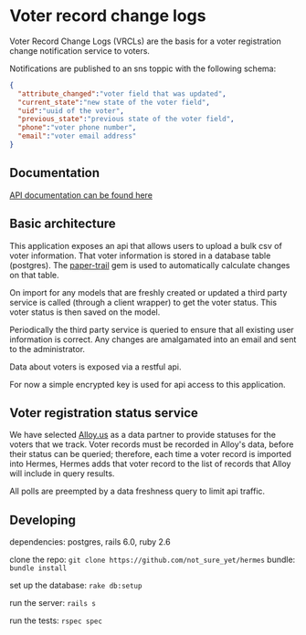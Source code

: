 # Voter record change logs

Voter Record Change Logs (VRCLs) are the basis for a voter registration change notification service to voters.

Notifications are published to an sns toppic with the following schema:

```json
{
  "attribute_changed":"voter field that was updated",
  "current_state":"new state of the voter field",
  "uid":"uuid of the voter",
  "previous_state":"previous state of the voter field",
  "phone":"voter phone number",
  "email":"voter email address"
}
```
## Documentation
[API documentation can be found here](https://hermes.demo.trustthevote.org/api-docs/index.html)

## Basic architecture

This application exposes an api that allows users to upload a bulk csv of voter information. That voter information is stored in a database table (postgres). The [paper-trail](https://github.com/paper-trail-gem/paper_trail) gem is used to automatically calculate changes on that table.

On import for any models that are freshly created or updated a third party service is called (through a client wrapper) to get the voter status. This voter status is then saved on the model.

Periodically the third party service is queried to ensure that all existing user information is correct. Any changes are amalgamated into an email and sent to the administrator.

Data about voters is exposed via a restful api.

For now a simple encrypted key is used for api access to this application.

## Voter registration status service

We have selected [Alloy.us](https://docs.alloy.us/api/) as a data partner to provide statuses for the voters that we track. Voter records must be recorded in Alloy's data, before their status can be queried; therefore, each time a voter record is imported into Hermes, Hermes adds that voter record to the list of records that Alloy will include in query results. 

All polls are preempted by a data freshness query to limit api traffic.


## Developing

dependencies: postgres, rails 6.0, ruby 2.6

clone the repo: `git clone https://github.com/not_sure_yet/hermes`
bundle: `bundle install`

set up the database: `rake db:setup`

run the server: `rails s`

run the tests: `rspec spec`
